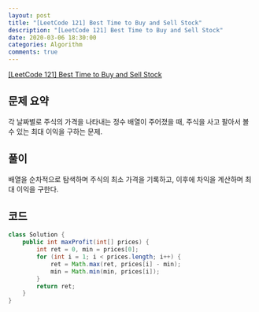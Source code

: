 ```yaml
---
layout: post
title: "[LeetCode 121] Best Time to Buy and Sell Stock"
description: "[LeetCode 121] Best Time to Buy and Sell Stock"
date: 2020-03-06 18:30:00
categories: Algorithm
comments: true
---
```

[[LeetCode 121] Best Time to Buy and Sell Stock](https://leetcode.com/problems/best-time-to-buy-and-sell-stock/)

## 문제 요약

각 날짜별로 주식의 가격을 나타내는 정수 배열이 주어졌을 때, 주식을 사고 팔아서 볼 수 있는 최대 이익을 구하는 문제.

## 풀이

배열을 순차적으로 탐색하며 주식의 최소 가격을 기록하고, 이후에 차익을 계산하며 최대 이익을 구한다.

## 코드

```Java
class Solution {
    public int maxProfit(int[] prices) {
        int ret = 0, min = prices[0];
        for (int i = 1; i < prices.length; i++) {
            ret = Math.max(ret, prices[i] - min);
            min = Math.min(min, prices[i]);
        }
        return ret;
    }
}
```
